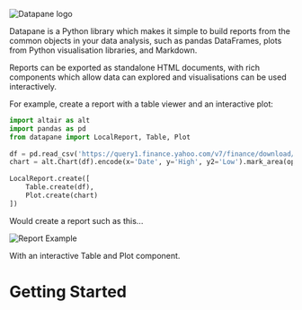 ![Datapane logo](https://datapane.com/static/datapane-logo-dark.png)

Datapane is a Python library which makes it simple to build reports from the common objects in your data analysis, such as pandas DataFrames, plots from Python visualisation libraries, and Markdown. 

Reports can be exported as standalone HTML documents, with rich components which allow data can explored and visualisations can be used interactively.

For example, create a report with a table viewer and an interactive plot:

```python
import altair as alt
import pandas as pd
from datapane import LocalReport, Table, Plot
​
df = pd.read_csv('https://query1.finance.yahoo.com/v7/finance/download/GOOG?period1=1553600505&period2=1585222905&interval=1d&events=history')
chart = alt.Chart(df).encode(x='Date', y='High', y2='Low').mark_area(opacity=0.5).interactive()
​
LocalReport.create([
    Table.create(df), 
    Plot.create(chart)
])
```

Would create a report such as this...

![Report Example](https://gblobscdn.gitbook.com/assets%2F-LnsT7A86qlOk1jk5wSj%2F-M3C-gLdrhOWo65CIbWB%2F-M3C0REll7dsea0Pw51q%2Fimage.png)

With an interactive Table and Plot component.

# Getting Started
